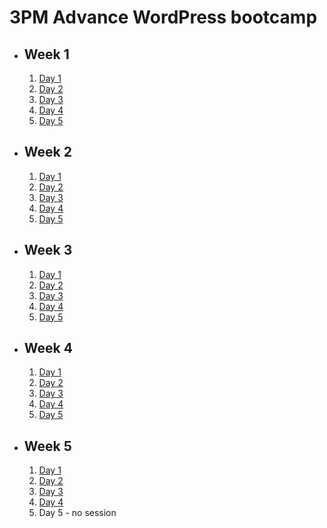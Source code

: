 # 3PM Advance WordPress bootcamp

- ## Week 1

   1. [Day 1](https://www.facebook.com/iCodeguru/videos/394918346225099)
   2. [Day 2](https://www.facebook.com/iCodeguru/videos/1366912163929665)
   3. [Day 3](https://www.facebook.com/watch/?v=2020134821694905)
   4. [Day 4](https://www.facebook.com/watch/?v=696693335899094)
   5. [Day 5](https://www.facebook.com/iCodeguru/videos/1741081129702815)

- ## Week 2

   1. [Day 1](https://www.facebook.com/iCodeguru/videos/3623398414638713)
   2. [Day 2](https://www.facebook.com/iCodeguru/videos/857439969715063)
   3. [Day 3](https://www.facebook.com/iCodeguru/videos/723355143191775)
   4. [Day 4](https://www.facebook.com/iCodeguru/videos/783337527169985)
   5. [Day 5](https://www.facebook.com/iCodeguru/videos/1483908069055845)

- ## Week 3

   1. [Day 1](https://web.facebook.com/iCodeguru/videos/1595520214519605)
   2. [Day 2](https://www.facebook.com/iCodeguru/videos/904205401375258)
   3. [Day 3](https://www.facebook.com/iCodeguru/videos/407140891736935)
   4. [Day 4](https://www.facebook.com/iCodeguru/videos/667120098668869)
   5. [Day 5](https://www.facebook.com/iCodeguru/videos/1551276505635998)

- ## Week 4

   1. [Day 1](https://www.facebook.com/iCodeguru/videos/6952152318167421)
   2. [Day 2](https://www.facebook.com/iCodeguru/videos/1095826364791050)
   3. [Day 3](https://www.facebook.com/iCodeguru/videos/1705446213280598)
   4. [Day 4](https://www.facebook.com/iCodeguru/videos/7690620020948352)
   5. [Day 5](https://www.facebook.com/iCodeguru/videos/1491613158052865)

- ## Week 5

   1. [Day 1](https://www.facebook.com/iCodeguru/videos/912578289992860)
   2. [Day 2](https://www.facebook.com/iCodeguru/videos/645531097613042)
   3. [Day 3](https://www.facebook.com/iCodeguru/videos/350961607679829)
   4. [Day 4](https://www.facebook.com/iCodeguru/videos/3736301139935143)
   5. Day 5 - no session

<!-- - ## Week 6

   1. [Day 1](https://web.facebook.com/iCodeguru/videos/370536205726487)
   2. [Day 2]()
   3. [Day 3]()
   4. [Day 4]()
   5. [Day 5]() -->

<!-- - ## Week 

   1. [Day 1]()
   2. [Day 2]()
   3. [Day 3]()
   4. [Day 4]()
   5. [Day 5]() -->